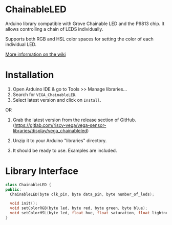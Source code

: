 ChainableLED
============

Arduino library compatible with Grove Chainable LED and the P9813 chip. It allows controlling a chain of LEDS individually. 

Supports both RGB and HSL color spaces for setting the color of each individual LED.


[More information on the wiki](https://gitlab.com/riscv-vega/vega-sensor-libraries/display/vega_chainableled)


Installation
============
1. Open Arduino IDE & go to Tools >> Manage libraries... 
2. Search for `VEGA_ChainableLED`.
3. Select latest version and click on `Install`.

OR

1. Grab the latest version from the release section of GitHub.
(https://gitlab.com/riscv-vega/vega-sensor-libraries/display/vega_chainableled)

2. Unzip it to your Arduino "libraries" directory. 

3. It should be ready to use. Examples are included.


Library Interface
=================
```c++
class ChainableLED {
public:
  ChainableLED(byte clk_pin, byte data_pin, byte number_of_leds);

  void init();
  void setColorRGB(byte led, byte red, byte green, byte blue);
  void setColorHSL(byte led, float hue, float saturation, float lightness);
}
```
